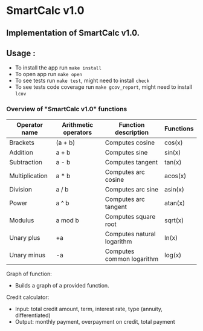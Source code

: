 # SmartCalc v1.0

## Implementation of SmartCalc v1.0.

## Usage :

- To install the app run `make install`
- To open app run `make open`
- To see tests run `make test`, might need to install `check`
- To see tests code coverage run `make gcov_report`, might need to install `lcov`

### Overview of "SmartCalc v1.0" functions

| Operator name  | Arithmetic operators | Function description       | Functions |
|----------------|----------------------|----------------------------|-----------|
| Brackets       | (a + b)              | Computes cosine            | cos(x)    |
| Addition       | a + b                | Computes sine              | sin(x)    |
| Subtraction    | a - b                | Computes tangent           | tan(x)    |
| Multiplication | a * b                | Computes arc cosine        | acos(x)   |
| Division       | a / b                | Computes arc sine          | asin(x)   |
| Power          | a ^ b                | Computes arc tangent       | atan(x)   |
| Modulus        | a mod b              | Computes square root       | sqrt(x)   |
| Unary plus     | +a                   | Computes natural logarithm | ln(x)     |
| Unary minus    | -a                   | Computes common logarithm  | log(x)    |

Graph of function:

- Builds a graph of a provided function.

Credit calculator:

- Input: total credit amount, term, interest rate, type (annuity, differentiated)
- Output: monthly payment, overpayment on credit, total payment